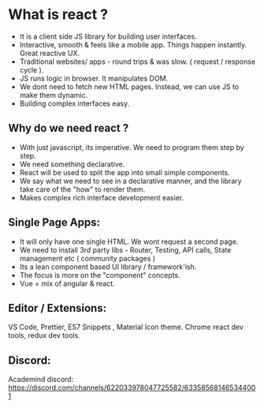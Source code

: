 # What is react ?

- It is a client side JS library for building user interfaces.
- Interactive, smooth & feels like a mobile app. Things happen instantly. Great reactive UX.
- Traditional websites/ apps - round trips & was slow. ( request / response cycle ).
- JS runs logic in browser. It manipulates DOM.
- We dont need to fetch new HTML pages. Instead, we can use JS to make them dynamic.
- Building complex interfaces easy.

## Why do we need react ?

- With just javascript, its imperative. We need to program them step by step.
- We need something declarative.
- React will be used to split the app into small simple components.
- We say what we need to see in a declarative manner, and the library take care of the "how" to render them.
- Makes complex rich interface development easier.

## Single Page Apps:

- It will only have one single HTML. We wont request a second page.
- We need to install 3rd party libs - Router, Testing, API calls, State management etc ( community packages )
- Its a lean component based UI library / framework'ish.
- The focus is more on the "component" concepts.
- Vue = mix of angular & react.

## Editor / Extensions:

VS Code, Prettier, ES7 Snippets , Material Icon theme.
Chrome react dev tools, redux dev tools.

## Discord:

Academind discord:
https://discord.com/channels/622033978047725582/633585681465344001
